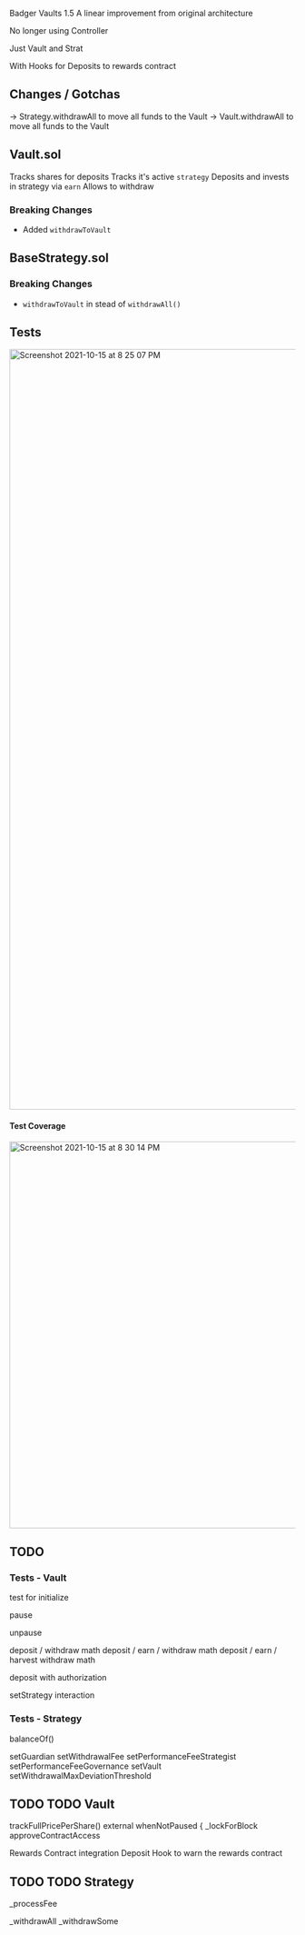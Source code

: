 Badger Vaults 1.5
A linear improvement from original architecture

No longer using Controller

Just Vault and Strat

With Hooks for Deposits to rewards contract

## Changes / Gotchas
-> Strategy.withdrawAll to move all funds to the Vault
-> Vault.withdrawAll to move all funds to the Vault


## Vault.sol

Tracks shares for deposits
Tracks it's active `strategy`
Deposits and invests in strategy via `earn`
Allows to withdraw

### Breaking Changes
- Added `withdrawToVault`


## BaseStrategy.sol

### Breaking Changes
- `withdrawToVault` in stead of `withdrawAll()`

## Tests
<img width="1339" alt="Screenshot 2021-10-15 at 8 25 07 PM" src="https://user-images.githubusercontent.com/31198893/137511387-e667fe81-c368-4b61-a7e2-5c1b15c03dd7.png">


#### Test Coverage
<img width="681" alt="Screenshot 2021-10-15 at 8 30 14 PM" src="https://user-images.githubusercontent.com/31198893/137511398-a07b7431-920a-4d90-a8b4-317b7c5ddd4b.png">


## TODO

### Tests - Vault
test for initialize

pause

unpause


deposit / withdraw math
deposit / earn / withdraw math
deposit / earn / harvest withdraw math

deposit with authorization


setStrategy interaction

### Tests - Strategy

balanceOf()

setGuardian
setWithdrawalFee
setPerformanceFeeStrategist
setPerformanceFeeGovernance
setVault
setWithdrawalMaxDeviationThreshold





## TODO TODO Vault
trackFullPricePerShare() external whenNotPaused {
_lockForBlock
approveContractAccess

Rewards Contract integration
Deposit Hook to warn the rewards contract

## TODO TODO Strategy

_processFee

_withdrawAll
_withdrawSome

